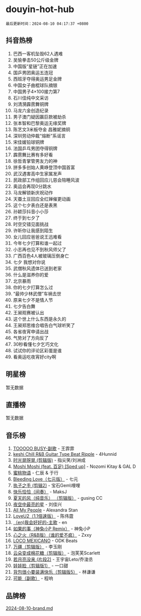 # douyin-hot-hub

`最后更新时间：2024-08-10 04:17:37 +0800`

## 抖音热榜

1. 巴西一客机坠毁62人遇难
1. 吴愉拳击50公斤级金牌
1. 中国版“星链”正在加速
1. 国乒男团奥运五连冠
1. 西班牙夺得奥运男足金牌
1. 中国女子曲棍球队摘银
1. 中国男子4×100接力第7
1. 石川佳纯中文采访
1. 刘清漪霹雳舞铜牌
1. 马龙六金创造纪录
1. 男子澳门疑因赢巨款被劫杀
1. 张本智和巴黎奥运无缘奖牌
1. 陈艺文3米板夺金 昌雅妮摘铜
1. 深圳劳动仲裁“熔断”系谣言
1. 宋佳媛铅球铜牌
1. 法国乒乓男团夺得铜牌
1. 霹雳舞比赛有多好看
1. 徐哲青掌管男友力的神
1. 拼多多创始人黄峥登顶中国首富
1. 武汉遇害高中生家属发声
1. 民政部工作组回应儿慈会陪睡风波
1. 奥运会再现0分跳水
1. 马龙解锁新庆祝动作
1. 天蚕土豆回应全红婵催更动画
1. 这个七夕表白还是表黑
1. 孙颖莎抖音小小莎
1. 终于到七夕了
1. 时空交错见面挑战
1. 许昕你让我感到陌生
1. 女儿回应爸爸说王迅难看
1. 今年七夕打算和谁一起过
1. 小志再也见不到秋风师父了
1. 广西百色4人被玻璃压倒身亡
1. 七夕 我想对你说
1. 武僧秋风遗体已送到老家
1. 什么是滋养你的爱
1. 北京暴雨
1. 你的七夕打算怎么过
1. “最帅少林武僧”车祸去世
1. 原来七夕不是情人节
1. 七夕告白舞
1. 王昶观赛被认出
1. 这个世上什么东西是永久的
1. 王昶郑思维合唱告白气球听笑了
1. 各省夜宵申请出战
1. 气势对了方向反了
1. 30秒看懂七夕乞巧文化
1. 试试你的评论区彩蛋是谁
1. 看奥运吃夜宵好city啊

## 明星榜

暂无数据

## 直播榜

暂无数据

## 音乐榜

1. [TOOOOO BUSY-副歌](https://sf3-cdn-tos.douyinstatic.com/obj/tos-cn-ve-2774/o0fmjGZetNDjSM5EimFs2QlzBg30YgByJMRQrC) - 王霏霏
1. [keshi Chill R&B Guitar Type Beat Ripple](https://sf5-hl-cdn-tos.douyinstatic.com/obj/tos-cn-ve-2774/okQIfmitAB3HpgZQo0YCEFEACcDhQngn0fkFIC) - 4Hunnid
1. [时光晃呀晃 (剪辑版)](https://sf6-cdn-tos.douyinstatic.com/obj/tos-cn-ve-2774/o8ACeQem3gwI1x3GIYGAfKG0LJebKFRJDwRwyW) - 指尖笑/刘洲成
1. [Moshi Moshi (feat. 百足) [Sped up]](https://sf3-cdn-tos.douyinstatic.com/obj/tos-cn-ve-2774/ocCPFQcXJLeroaIdQLIGAoeeYM3OAUYGDguHXz) - Nozomi Kitay & GAL D
1. [蜜桃物语](https://sf3-cdn-tos.douyinstatic.com/obj/tos-cn-ve-2774/oIhOSCZtIACtYU4XQkngiW9kCBfVD1Fz9IYeqL) - 仁辰 & 于行
1. [Bleeding Love（七元版）](https://sf5-hl-cdn-tos.douyinstatic.com/obj/tos-cn-ve-2774/oEgC9eZFHQ1MfSRnrfkzFp8AayDWqAQMABBgUs) - 七元
1. [执子之手 (剪辑2)](https://sf3-cdn-tos.douyinstatic.com/obj/tos-cn-ve-2774/oUoZLQjCc31XzqsBnBQUNgeKtYPBcgbFDwtfcu) - 宝石Gem\哩哩
1. [快乐恰恰（间奏）](https://sf5-hl-cdn-tos.douyinstatic.com/obj/tos-cn-ve-2774/oMesum3HvWQXJxuMFeVYzf54o2QzH5aEBPOCAn) - MaksJ
1. [夏天的风（纯音乐） （剪辑版）](https://sf5-hl-cdn-tos.douyinstatic.com/obj/tos-cn-ve-2774/oUzLjBZZFQAoNRmGokEeD5zfQCObp6UeFAnTa6) - gusing CC
1. [夜空中最亮的星](https://sf5-hl-cdn-tos.douyinstatic.com/obj/tos-cn-ve-2774/o4IfgGwqqnFeXEMGaS8JBzJAdayAaCeoxqbjCD) - 刘佳兴
1. [All My People](https://sf6-cdn-tos.douyinstatic.com/obj/tos-cn-ve-2774/c7773e6b7c3f4bd9b26cd85b0cfa4eff) - Alexandra Stan
1. [LoveU2（1.1倍速版）](https://sf5-hl-cdn-tos.douyinstatic.com/obj/tos-cn-ve-2774/oQMeDffLaEmgMwgCOEMAFCI6INzoFPgWdD0rsa) - 陈伟霆
1. [（en)我会好好的-主歌](https://sf3-cdn-tos.douyinstatic.com/obj/tos-cn-ve-2774/oUrYpIdrvCbA8m8yAZjbMWjUkL6tiinWMkBTs) - en
1. [如果的事（神兔小P Remix）](https://sf3-cdn-tos.douyinstatic.com/obj/tos-cn-ve-2774/okHtAffz3g4ZB0BMQn9iC9BC6AciI3xCmgQTqt) - 神兔小P
1. [心之火（R&B版）（谁的爱不疯）](https://sf5-hl-cdn-tos.douyinstatic.com/obj/tos-cn-ve-2774/okemkEDaIBBE3OosftCgMxlFkLQZRw37t36ZQv) - Zxxy
1. [LOCO MEXICANO](https://sf3-cdn-tos.douyinstatic.com/obj/tos-cn-ve-2774/owxVoxJorA4ILBfsMAjU6t7O1xW9w0tS7EYzh6) - ODK Beats
1. [万疆（剪辑版）](https://sf3-cdn-tos.douyinstatic.com/obj/tos-cn-ve-2774/ooG7oVgFlDTelKCjCsTTobQvbdtj1BBQXnfZd8) - 李玉刚
1. [云朵变成棉花糖（剪辑版）](https://sf5-hl-cdn-tos.douyinstatic.com/obj/tos-cn-ve-2774/o8LC84GQLALFfXeyJmh8KE61byVQYMMeAZLfEI) - 泡芙芙Scarlett
1. [若月亮没来 (片段2)](https://sf5-hl-cdn-tos.douyinstatic.com/obj/tos-cn-ve-2774/ocQavLLjkCOeDxGyYeIMGgNAIwJ0QXE1Ve3Fzv) - 王宇宙Leto/乔浚丞
1. [娃娃脸（剪辑版1）](https://sf3-cdn-tos.douyinstatic.com/obj/tos-cn-ve-2774/oIimSCgQoNUePTAZ1Ba7TeADY4KetGYsVFeaaB) - 一口甜
1. [背包很小要装满快乐（剪辑版5）](https://sf5-hl-cdn-tos.douyinstatic.com/obj/tos-cn-ve-2774/oUqSJIiBjw2pxsBAiQRmkbZGJrlGCMBPpIW90) - 林谦谦
1. [可能（副歌）](https://sf5-hl-cdn-tos.douyinstatic.com/obj/tos-cn-ve-2774/cde1731888894259b333569393c2fb51) - 程响

## 品牌榜

[2024-08-10-brand.md](2024-08-10-brand.md)
